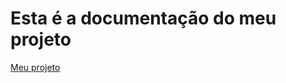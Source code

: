 # Esta é a documentação do meu projeto

[Meu projeto](https://lucasftorres.github.io/desafio_tecnico_rc/)
